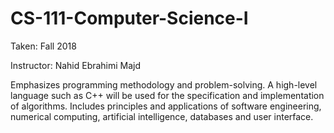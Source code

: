 # CS-111-Computer-Science-I

Taken: Fall 2018

Instructor: Nahid Ebrahimi Majd

Emphasizes programming methodology and problem-solving. A high-level language such as C++ will be used for the specification and implementation of algorithms. Includes principles and applications of software engineering, numerical computing, artificial intelligence, databases and user interface.
